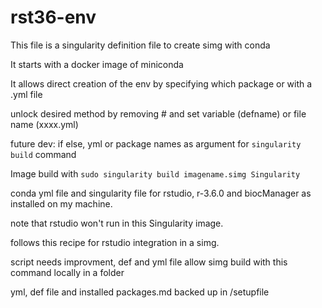 # rst36-env


This file is a singularity definition file to create simg with conda  

It starts with a docker image of miniconda  

It allows direct creation of the env by specifying which package or with a .yml file  

unlock desired method by removing # and set variable (defname) or file name (xxxx.yml)   

future dev: if else, yml or package names as argument for `singularity build` command  

Image build with `sudo singularity build imagename.simg Singularity `  


conda yml file and singularity file for rstudio, r-3.6.0 and biocManager as installed on my machine.  

note that rstudio won't run in this Singularity image.  

follows this recipe for rstudio integration in a simg.  

script needs improvment, def and yml file allow simg build with this command locally in a folder

yml, def file and installed packages.md backed up in /setupfile


